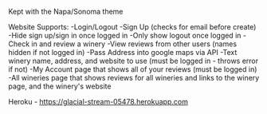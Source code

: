 
Kept with the Napa/Sonoma theme

Website Supports:
-Login/Logout
-Sign Up (checks for email before create)
-Hide sign up/sign in once logged in
-Only show logout once logged in
-Check in and review a winery
-View reviews from other users (names hidden if not logged in)
-Pass Address into google maps via API
-Text winery name, address, and website to use (must be logged in - throws error if not)
-My Account page that shows all of your reviews (must be logged in)
-All wineries page that shows reviews for all wineries and links to the winery page, and the winery's website


Heroku - https://glacial-stream-05478.herokuapp.com